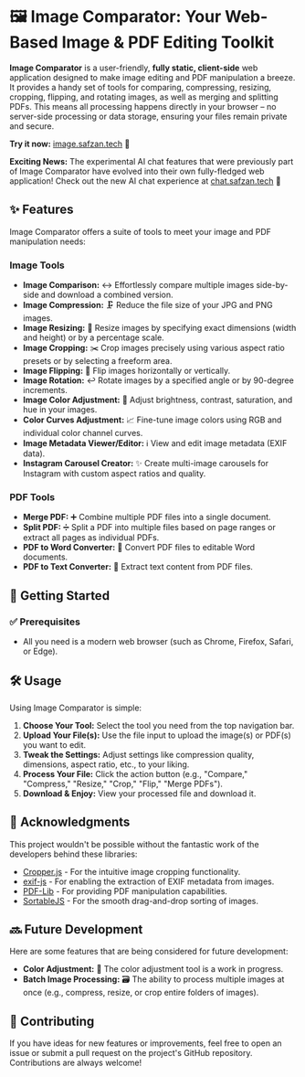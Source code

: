 # 🖼️ Image Comparator: Your Web-Based Image & PDF Editing Toolkit

**Image Comparator** is a user-friendly, **fully static, client-side** web application designed to make image editing and PDF manipulation a breeze. It provides a handy set of tools for comparing, compressing, resizing, cropping, flipping, and rotating images, as well as merging and splitting PDFs. This means all processing happens directly in your browser – no server-side processing or data storage, ensuring your files remain private and secure.

**Try it now:** [image.safzan.tech](https://image.safzan.tech) 🚀

**Exciting News:** The experimental AI chat features that were previously part of Image Comparator have evolved into their own fully-fledged web application! Check out the new AI chat experience at [chat.safzan.tech](https://chat.safzan.tech) 🎉

## ✨ Features

Image Comparator offers a suite of tools to meet your image and PDF manipulation needs:

### Image Tools

*   **Image Comparison:** ↔️ Effortlessly compare multiple images side-by-side and download a combined version.
*   **Image Compression:** 🗜️ Reduce the file size of your JPG and PNG images.
*   **Image Resizing:** 📏 Resize images by specifying exact dimensions (width and height) or by a percentage scale.
*   **Image Cropping:** ✂️ Crop images precisely using various aspect ratio presets or by selecting a freeform area.
*   **Image Flipping:** 🔄 Flip images horizontally or vertically.
*   **Image Rotation:** ↩️ Rotate images by a specified angle or by 90-degree increments.
*   **Image Color Adjustment:** 🎨 Adjust brightness, contrast, saturation, and hue in your images.
*   **Color Curves Adjustment:** 📈 Fine-tune image colors using RGB and individual color channel curves.
*   **Image Metadata Viewer/Editor:** ℹ️ View and edit image metadata (EXIF data).
*   **Instagram Carousel Creator:** ✨ Create multi-image carousels for Instagram with custom aspect ratios and quality.

### PDF Tools

*   **Merge PDF:** ➕ Combine multiple PDF files into a single document.
*   **Split PDF:** ➗ Split a PDF into multiple files based on page ranges or extract all pages as individual PDFs.
*   **PDF to Word Converter:** 📄 Convert PDF files to editable Word documents.
*   **PDF to Text Converter:** 📄 Extract text content from PDF files.

## 🚀 Getting Started

### ✅ Prerequisites

*   All you need is a modern web browser (such as Chrome, Firefox, Safari, or Edge).

## 🛠️ Usage

Using Image Comparator is simple:

1. **Choose Your Tool:** Select the tool you need from the top navigation bar.
2. **Upload Your File(s):** Use the file input to upload the image(s) or PDF(s) you want to edit.
3. **Tweak the Settings:** Adjust settings like compression quality, dimensions, aspect ratio, etc., to your liking.
4. **Process Your File:** Click the action button (e.g., "Compare," "Compress," "Resize," "Crop," "Flip," "Merge PDFs").
5. **Download & Enjoy:** View your processed file and download it.

## 🙏 Acknowledgments

This project wouldn't be possible without the fantastic work of the developers behind these libraries:

*   [Cropper.js](https://github.com/fengyuanchen/cropperjs) - For the intuitive image cropping functionality.
*   [exif-js](https://github.com/exif-js/exif-js) - For enabling the extraction of EXIF metadata from images.
*   [PDF-Lib](https://github.com/Hopding/pdf-lib) - For providing PDF manipulation capabilities.
*   [SortableJS](https://github.com/SortableJS/Sortable) - For the smooth drag-and-drop sorting of images.

## 🔜 Future Development

Here are some features that are being considered for future development:

*   **Color Adjustment:** 🎨 The color adjustment tool is a work in progress.
*   **Batch Image Processing:** 🗃️  The ability to process multiple images at once (e.g., compress, resize, or crop entire folders of images).

## 🤝 Contributing

If you have ideas for new features or improvements, feel free to open an issue or submit a pull request on the project's GitHub repository. Contributions are always welcome!
